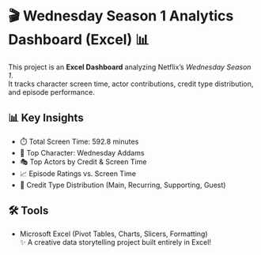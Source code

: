 # 🎬 Wednesday Season 1 Analytics Dashboard (Excel) 📊

This project is an **Excel Dashboard** analyzing Netflix’s *Wednesday Season 1*.  
It tracks character screen time, actor contributions, credit type distribution, and episode performance.  

## 📊 Key Insights
- ⏱️ Total Screen Time: 592.8 minutes  
- 👤 Top Character: Wednesday Addams  
- 🎭 Top Actors by Credit & Screen Time  
- 📈 Episode Ratings vs. Screen Time  
- 📂 Credit Type Distribution (Main, Recurring, Supporting, Guest)  

## 🛠️ Tools
- Microsoft Excel (Pivot Tables, Charts, Slicers, Formatting)  
✨ A creative data storytelling project built entirely in Excel!
